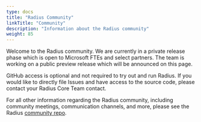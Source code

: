 ```yaml
---
type: docs
title: "Radius Community"
linkTitle: "Community"
description: "Information about the Radius community"
weight: 85
---
```


Welcome to the Radius community. We are currently in a private release phase which is open to Microsoft FTEs and select partners. The team is working on a public preview release which will be announced on this page.

GitHub access is optional and not required to try out and run Radius. If you would like to directly file Issues and have access to the source code, please contact your Radius Core Team contact.

For all other information regarding the Radius community, including community meetings, communication channels, and more, please see the Radius [community repo](https://github.com/project-radius/community/#community-meetings).